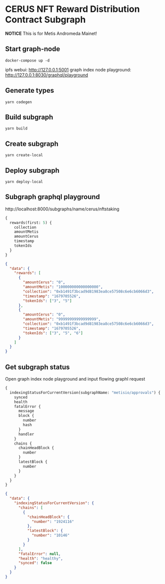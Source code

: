 # CERUS NFT Reward Distribution Contract Subgraph

__NOTICE__
This is for Metis Andromeda Mainet!

## Start graph-node

```
docker-compose up -d
```

ipfs webui: http://127.0.0.1:5001
graph index node playground: http://127.0.0.1:8030/graphql/playground

## Generate types
```
yarn codegen
```

## Build subgraph

```
yarn build
```

## Create subgraph

```
yarn create-local
```

## Deploy subgraph

```
yarn deploy-local
```

## Subgraph graphql playground

http://localhost:8000/subgraphs/name/cerus/nftstaking

```graphql
{
  rewards(first: 5) {
    collection
    amountMetis
    amountCerus
    timestamp
    tokenIds
  }
}
```

```json
{
  "data": {
    "rewards": [
      {
        "amountCerus": "0",
        "amountMetis": "100000000000000000",
        "collection": "0xb1491f3bcad9d81983ea8ce57508c6e6cb6066d3",
        "timestamp": "1679705526",
        "tokenIds": ["3", "5"]
      },
      {
        "amountCerus": "0",
        "amountMetis": "99999999999999999",
        "collection": "0xb1491f3bcad9d81983ea8ce57508c6e6cb6066d3",
        "timestamp": "1679705526",
        "tokenIds": ["3", "5", "6"]
      }
    ]
  }
}
```

## Get subgraph status

Open graph index node playground and input flowing graphl request

```graphql
{
  indexingStatusForCurrentVersion(subgraphName: "metisio/approvals") {
    synced
    health
    fatalError {
      message
      block {
        number
        hash
      }
      handler
    }
    chains {
      chainHeadBlock {
        number
      }
      latestBlock {
        number
      }
    }
  }
}
```

```json
{
  "data": {
    "indexingStatusForCurrentVersion": {
      "chains": [
        {
          "chainHeadBlock": {
            "number": "1924116"
          },
          "latestBlock": {
            "number": "10146"
          }
        }
      ],
      "fatalError": null,
      "health": "healthy",
      "synced": false
    }
  }
}
```
